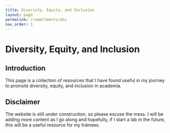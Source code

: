 ```yaml
---
title: Diversity, Equity, and Inclusion
layout: page
permalink: /commitments/dei
nav_order: 1
---
```


# Diversity, Equity, and Inclusion

## Introduction

This page is a collection of resources that I have found useful in my journey to promote diversity, equity, and inclusion in academia. 

## Disclaimer
The website is still under construction, so please excuse the mess. I will be adding more content as I go along and hopefully, if I start a lab in the future, this will be a useful resource for my trainees.
